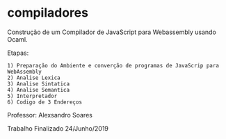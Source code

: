 # compiladores

Construção de um Compilador de JavaScript
para Webassembly usando Ocaml.

Etapas:

	1) Preparação do Ambiente e converção de programas de JavaScrip para WebAssembly
	2) Analise Lexica
	3) Analise Sintatica
	4) Analise Semantica
	5) Interpretador
	6) Codigo de 3 Endereços
	
Professor: Alexsandro Soares

Trabalho Finalizado 24/Junho/2019
